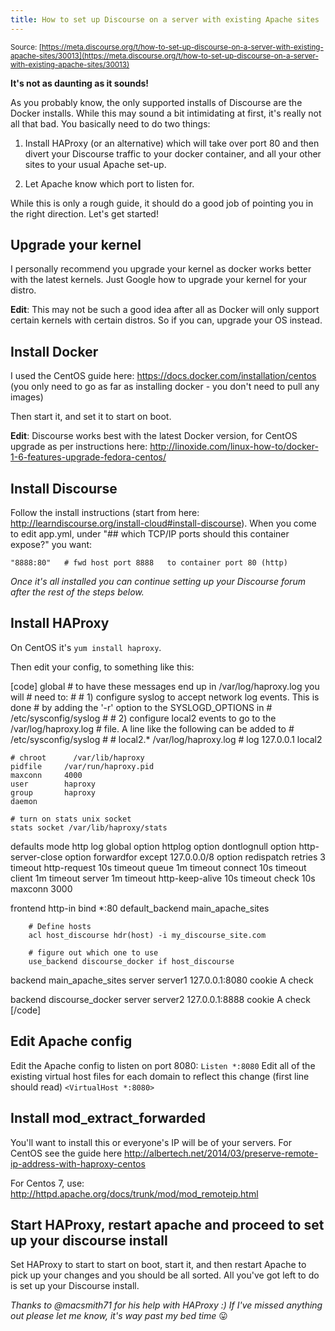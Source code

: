 ```yaml
---
title: How to set up Discourse on a server with existing Apache sites
---
```


<small class="documentation-source">Source: [https://meta.discourse.org/t/how-to-set-up-discourse-on-a-server-with-existing-apache-sites/30013](https://meta.discourse.org/t/how-to-set-up-discourse-on-a-server-with-existing-apache-sites/30013)</small>

**It's not as daunting as it sounds!**

As you probably know, the only supported installs of Discourse are the Docker installs. While this may sound a bit intimidating at first, it's really not all that bad. You basically need to do two things:

1. Install HAProxy (or an alternative) which will take over port 80 and then divert your Discourse traffic to your docker container, and all your other sites to your usual Apache set-up.

2. Let Apache know which port to listen for.

While this is only a rough guide, it should do a good job of pointing you in the right direction. Let's get started!

## Upgrade your kernel

I personally recommend you upgrade your kernel as docker works better with the latest kernels. Just Google how to upgrade your kernel for your distro. 

**Edit**: This may not be such a good idea after all as Docker will only support certain kernels with certain distros. So if you can, upgrade your OS instead.

## Install Docker

I used the CentOS guide here: https://docs.docker.com/installation/centos (you only need to go as far as installing docker - you don't need to pull any images)

Then start it, and set it to start on boot.

**Edit**: Discourse works best with the latest Docker version, for CentOS upgrade as per instructions here: http://linoxide.com/linux-how-to/docker-1-6-features-upgrade-fedora-centos/

## Install Discourse

Follow the install instructions (start from here: http://learndiscourse.org/install-cloud#install-discourse). When you come to edit app.yml, under "## which TCP/IP ports should this container expose?" you want:

`"8888:80"   # fwd host port 8888   to container port 80 (http)`

*Once it's all installed you can continue setting up your Discourse forum after the rest of the steps below.*

## Install HAProxy

On CentOS it's  ```yum install haproxy```.

Then edit your config, to something like this:

[code]
global
    # to have these messages end up in /var/log/haproxy.log you will
    # need to:
    #
    # 1) configure syslog to accept network log events.  This is done
    #    by adding the '-r' option to the SYSLOGD_OPTIONS in
    #    /etc/sysconfig/syslog
    #
    # 2) configure local2 events to go to the /var/log/haproxy.log
    #   file. A line like the following can be added to
    #   /etc/sysconfig/syslog
    #
    #    local2.*                       /var/log/haproxy.log
    #
    log         127.0.0.1 local2
 
    # chroot      /var/lib/haproxy
    pidfile     /var/run/haproxy.pid
    maxconn     4000
    user        haproxy
    group       haproxy
    daemon
 
    # turn on stats unix socket
    stats socket /var/lib/haproxy/stats
 
defaults
    mode                    http
    log                     global
    option                  httplog
    option                  dontlognull
    option http-server-close
    option forwardfor       except 127.0.0.0/8
    option                  redispatch
    retries                 3
    timeout http-request    10s
    timeout queue           1m
    timeout connect         10s
    timeout client          1m
    timeout server          1m
    timeout http-keep-alive 10s
    timeout check           10s
    maxconn                 3000
 
 
frontend http-in
        bind *:80
        default_backend main_apache_sites
 
        # Define hosts
        acl host_discourse hdr(host) -i my_discourse_site.com
 
        # figure out which one to use
        use_backend discourse_docker if host_discourse
 
backend main_apache_sites
    server server1 127.0.0.1:8080 cookie A check
 
backend discourse_docker
    server server2 127.0.0.1:8888 cookie A check
[/code]


## Edit Apache config

Edit the Apache config to listen on port 8080: `Listen *:8080`
Edit all of the existing virtual host files for each domain to reflect this change (first line should read) `<VirtualHost *:8080>`


## Install mod_extract_forwarded

You'll want to install this or everyone's IP will be of your servers. For CentOS see the guide here http://albertech.net/2014/03/preserve-remote-ip-address-with-haproxy-centos

For Centos 7, use: http://httpd.apache.org/docs/trunk/mod/mod_remoteip.html


## Start HAProxy, restart apache and proceed to set up your discourse install

Set HAProxy to start to start on boot, start it, and then restart Apache to pick up your changes and you should be all sorted. All you've got left to do is set up your Discourse install.

*Thanks to @macsmith71 for his help with HAProxy :)*
*If I've missed anything out please let me know, it's way past my bed time* :stuck_out_tongue:
